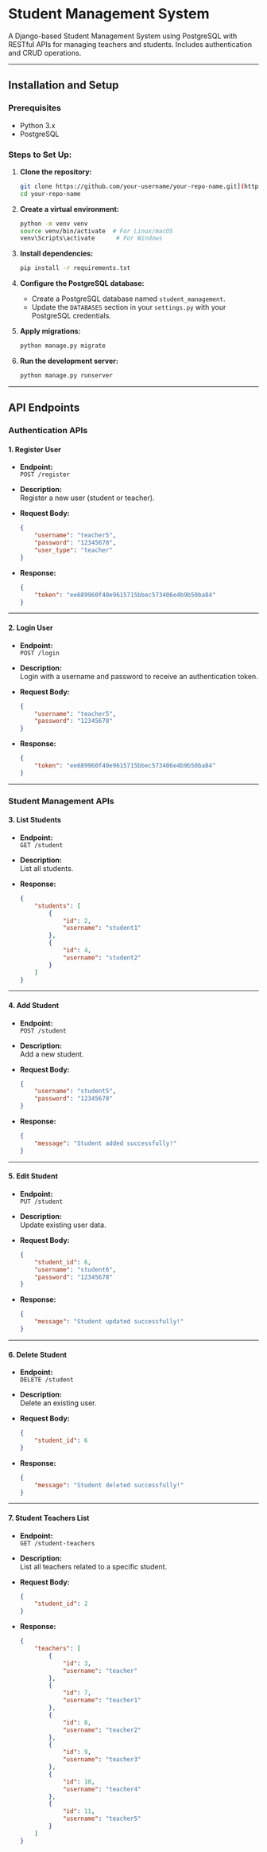 
# Student Management System

A Django-based Student Management System using PostgreSQL with RESTful APIs for managing teachers and students. Includes authentication and CRUD operations.

---

## Installation and Setup

### Prerequisites
- Python 3.x
- PostgreSQL

### Steps to Set Up:
1. **Clone the repository:**
   ```bash
   git clone https://github.com/your-username/your-repo-name.git](https://github.com/muhammedshabeen/student-teacher-management.git
   cd your-repo-name
   ```

2. **Create a virtual environment:**
   ```bash
   python -m venv venv
   source venv/bin/activate  # For Linux/macOS
   venv\Scripts\activate      # For Windows
   ```

3. **Install dependencies:**
   ```bash
   pip install -r requirements.txt
   ```

4. **Configure the PostgreSQL database:**
   - Create a PostgreSQL database named `student_management`.
   - Update the `DATABASES` section in your `settings.py` with your PostgreSQL credentials.

5. **Apply migrations:**
   ```bash
   python manage.py migrate
   ```

6. **Run the development server:**
   ```bash
   python manage.py runserver
   ```

---

## API Endpoints

### Authentication APIs

#### 1. Register User
- **Endpoint:**  
  `POST /register`

- **Description:**  
  Register a new user (student or teacher).

- **Request Body:**
  ```json
  {
      "username": "teacher5",
      "password": "12345678",
      "user_type": "teacher"
  }
  ```

- **Response:**
  ```json
  {
      "token": "ee689960f40e9615715bbec573406e4b9b50ba84"
  }
  ```

---

#### 2. Login User
- **Endpoint:**  
  `POST /login`

- **Description:**  
  Login with a username and password to receive an authentication token.

- **Request Body:**
  ```json
  {
      "username": "teacher5",
      "password": "12345678"
  }
  ```

- **Response:**
  ```json
  {
      "token": "ee689960f40e9615715bbec573406e4b9b50ba84"
  }
  ```

---

### Student Management APIs

#### 3. List Students
- **Endpoint:**  
  `GET /student`

- **Description:**  
  List all students.

- **Response:**
  ```json
  {
      "students": [
          {
              "id": 2,
              "username": "student1"
          },
          {
              "id": 4,
              "username": "student2"
          }
      ]
  }
  ```

---

#### 4. Add Student
- **Endpoint:**  
  `POST /student`

- **Description:**  
  Add a new student.

- **Request Body:**
  ```json
  {
      "username": "student5",
      "password": "12345678"
  }
  ```

- **Response:**
  ```json
  {
      "message": "Student added successfully!"
  }
  ```

---

#### 5. Edit Student
- **Endpoint:**  
  `PUT /student`

- **Description:**  
  Update existing user data.

- **Request Body:**
  ```json
  {
      "student_id": 6,
      "username": "student6",
      "password": "12345678"
  }
  ```

- **Response:**
  ```json
  {
      "message": "Student updated successfully!"
  }
  ```

---

#### 6. Delete Student
- **Endpoint:**  
  `DELETE /student`

- **Description:**  
  Delete an existing user.

- **Request Body:**
  ```json
  {
      "student_id": 6
  }
  ```

- **Response:**
  ```json
  {
      "message": "Student deleted successfully!"
  }
  ```

---

#### 7. Student Teachers List
- **Endpoint:**  
  `GET /student-teachers`

- **Description:**  
  List all teachers related to a specific student.

- **Request Body:**
  ```json
  {
      "student_id": 2
  }
  ```

- **Response:**
  ```json
  {
      "teachers": [
          {
              "id": 3,
              "username": "teacher"
          },
          {
              "id": 7,
              "username": "teacher1"
          },
          {
              "id": 8,
              "username": "teacher2"
          },
          {
              "id": 9,
              "username": "teacher3"
          },
          {
              "id": 10,
              "username": "teacher4"
          },
          {
              "id": 11,
              "username": "teacher5"
          }
      ]
  }
  ```


